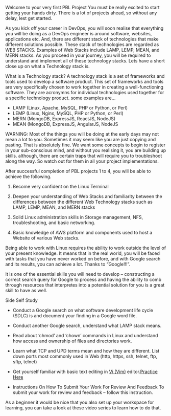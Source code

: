 Welcome to your very first PBL Project
You must be really excited to start getting your hands dirty. There is a lot of projects ahead, so without any delay, lest get started.

As you kick off your career in DevOps, you will soon realise that everything you will be doing as a DevOps engineer is around software,
websites, applications etc. And, there are different stack of technologies that make different solutions possible. These stack of
technologies are regarded as WEB STACKS. Examples of Web Stacks include LAMP, LEMP, MEAN, and MERN stacks. As you proceed in your
journey, you will be required to understand and implement all of these technology stacks. Lets have a short close up on what a 
Technology stack is.

What is a Technology stack?
A technology stack is a set of frameworks and tools used to develop a software product. This set of frameworks and tools are very 
specifically chosen to work together in creating a well-functioning software. They are acronymns for individual technologies used
together for a specific technology product. some examples are…

- LAMP (Linux, Apache, MySQL, PHP or Python, or Perl)
- LEMP (Linux, Nginx, MySQL, PHP or Python, or Perl)
- MERN (MongoDB, ExpressJS, ReactJS, NodeJS)
- MEAN (MongoDB, ExpressJS, AngularJS, NodeJS

WARNING: Most of the things you will be doing at the early days may not mean a lot to you. Sometimes it may seem like you are just 
copying and pasting. That is absolutely fine. We want some concepts to begin to register in your sub-conscious mind, and without you 
realising it, you are building up skills. although, there are certain traps that will require you to troubleshoot along the way. 
So watch out for them in all your project implementations.

After successful completion of PBL projects 1 to 4, you will be able to achieve the following.

1. Become very confident on the Linux Terminal

2. Deepen your understanding of Web Stacks and familiarity between the differences between the different Web Technology stacks such 
as LAMP, LEMP, MEAN, and MERN stacks

3. Solid Linux administration skills in Storage management, NFS, troubleshooting, and basic networking.

4. Basic knowledge of AWS platform and components used to host a Website of various Web stacks.

Being able to work with Linux requires the ability to work outside the level of your present knowledge. It means that in the 
real world, you will be faced with tasks that you have never worked on before, and with Google search and its results, you can 
achieve a lot. Thanks to “Google!!!”. 

It is one of the essential skills you will need to develop – constructing a correct search query for Google to process and having
the ability to comb through resources that interpretes into a potential solution for you is a great skill to have as well.



Side Self Study
- Conduct a Google search on what software development life cycle (SDLC) is and document your finding in a Google word file.
- Conduct another Google search, understand what LAMP stack means.
- Read about ‘chmod’ and ‘chown’ commands in Linux and understand how access and ownership of files and directories work.
- Learn what TCP and UPD terms mean and how they are different. List down ports most commonly used in Web (http, https, ssh, telnet,
 ftp, sftp, telnet)
- Get yourself familiar with basic text editing in [Vi (Vim)](https://www.vim.org/) editor.[Practice Here](https://www.openvim.com/)

- Instructions On How To Submit Your Work For Review And Feedback
To submit your work for review and feedback – follow this instruction.

As a beginner it would be nice that you also set up your workspace for learning, you can take a look at these video series to learn
how to do that.
